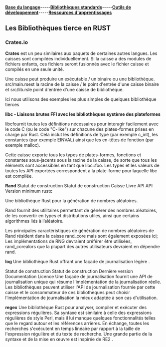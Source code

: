 [**Base du langage**](https://uvsq21807686.github.io/RUST)-----[**Bibliothèques standards**](https://uvsq21807686.github.io/RUST/std)-----[**Outils de développement**](https://uvsq21807686.github.io/RUST/index2)-----[**Ressources d'apprentissages**](https://uvsq21807686.github.io/RUST/rsc)  


## Les Bibliothèques tierce en RUST

### Crates.io

**Crates** est un peu similaires aux paquets de certaines autres langues. Les caisses sont compilées individuellement. Si la caisse a des modules de fichiers enfants, ces fichiers seront fusionnés avec le fichier caisse et compilés en une seule unité.

Une caisse peut produire un exécutable / un binaire ou une bibliothèque. src/main.rsest la racine de la caisse / le point d'entrée d'une caisse binaire et src/lib.rsle point d'entrée d'une caisse de bibliothèque.


Ici nous utilisons  des exemples les plus simples de quelques bibliothèque tierces 

**libc - Liaisons brutes FFI avec les bibliothèques système des plateformes**

libcfournit toutes les définitions nécessaires pour interagir facilement avec le code C (ou le code "C-like") sur chacune des plates-formes prises en charge par Rust. Cela inclut les définitions de type (par exemple c_int), les constantes (par exemple EINVAL) ainsi que les en-têtes de fonction (par exemple malloc).

Cette caisse exporte tous les types de plates-formes, fonctions et constantes sous-jacents sous la racine de la caisse, de sorte que tous les éléments sont accessibles en tant que libc::foo. Les types et les valeurs de toutes les API exportées correspondent à la plate-forme pour laquelle libc est compilée.


**Rand**
Statut de construction Statut de construction Caisse Livre API API Version minimum rustc

Une bibliothèque Rust pour la génération de nombres aléatoires.

Rand fournit des utilitaires permettant de générer des nombres aléatoires, de les convertir en types et distributions utiles, ainsi que certains algorithmes liés à l’aléatoire.

Les principales caractéristiques de génération de nombres aléatoires de Rand résident dans la caisse rand_core mais sont également exposées ici; Les implémentations de RNG devraient préférer être utilisées, rand_corealors que la plupart des autres utilisateurs devraient en dépendre rand.

**log**
Une bibliothèque Rust offrant une façade de journalisation légère .

Statut de construction Statut de construction Dernière version Documentation Licence
Une façade de journalisation fournit une API de journalisation unique qui résume l'implémentation de la journalisation réelle. Les bibliothèques peuvent utiliser l'API de journalisation fournie par cette caisse et le consommateur de ces bibliothèques peut choisir l'implémentation de journalisation la mieux adaptée à son cas d'utilisation.

**regex**
Une bibliothèque Rust pour analyser, compiler et exécuter des expressions régulières. Sa syntaxe est similaire à celle des expressions régulières de style Perl, mais il lui manque quelques fonctionnalités telles que le regard autour et les références arrières. En échange, toutes les recherches s'exécutent en temps linéaire par rapport à la taille de l'expression régulière et du texte de recherche. Une grande partie de la syntaxe et de la mise en œuvre est inspirée de RE2 .
